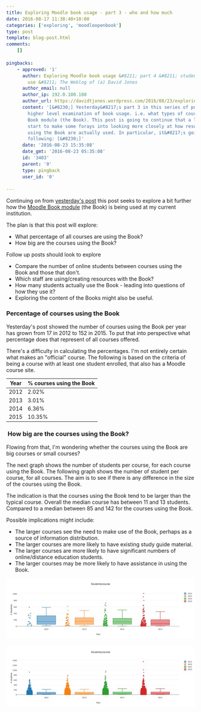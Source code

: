 ```yaml
---
title: Exploring Moodle book usage - part 3 - who and how much
date: 2016-08-17 11:38:40+10:00
categories: ['exploring', 'moodleopenbook']
type: post
template: blog-post.html
comments:
    []
    
pingbacks:
    - approved: '1'
      author: Exploring Moodle book usage &#8211; part 4 &#8211; students and initial
        use &#8211; The Weblog of (a) David Jones
      author_email: null
      author_ip: 192.0.100.180
      author_url: https://davidtjones.wordpress.com/2016/08/23/exploring-moodle-book-usage-part-4-students-and-initial-use/
      content: '[&#8230;] Yesterday&#8217;s part 3 in this series of posts continued the
        higher level examination of book usage. i.e. what types of courses use the Moodle
        Book module (the Book). This post is going to continue that a little and then
        start to make some forays into looking more closely at how resources produced
        using the Book are actually used. In particular, it&#8217;s going to look at the
        following: [&#8230;]'
      date: '2016-08-23 15:35:08'
      date_gmt: '2016-08-23 05:35:08'
      id: '3403'
      parent: '0'
      type: pingback
      user_id: '0'
    
---
```

Continuing on from [yesterday's post](/blog2/2016/08/16/exploring-moodle-book-usage-part-2-overall-use/) this post seeks to explore a bit further how the [Moodle Book module](https://docs.moodle.org/31/en/Book_module) (the Book) is being used at my current institution.

The plan is that this post will explore:

- What percentage of all courses are using the Book?
- How big are the courses using the Book?

Follow up posts should look to explore

- Compare the number of online students between courses using the Book and those that don't.
- Which staff are using/creating resources with the Book?
- How many students actually use the Book - leading into questions of how they use it?
- Exploring the content of the Books might also be useful.

### Percentage of courses using the Book

Yesterday's post showed the number of courses using the Book per year has grown from 17 in 2012 to 152 in 2015. To put that into perspective what percentage does that represent of all courses offered.

There's a difficulty in calculating the percentages. I'm not entirely certain what makes an "official" course. The following is based on the criteria of being a course with at least one student enrolled, that also has a Moodle course site.

| Year | % courses using the Book |
| --- | --- |
| 2012 | 2.02% |
| 2013 | 3.01% |
| 2014 | 6.36% |
| 2015 | 10.35% |

###  How big are the courses using the Book?

Flowing from that, I'm wondering whether the courses using the Book are big courses or small courses?

The next graph shows the number of students per course, for each course using the Book. The following graph shows the number of student per course, for all courses. The aim is to see if there is any difference in the size of the courses using the Book.

The indication is that the courses using the Book tend to be larger than the typical course. Overall the median course has between 11 and 13 students. Compared to a median between 85 and 142 for the courses using the Book.

Possible implications might include:

- The larger courses see the need to make use of the Book, perhaps as a source of information distribution.
- The larger courses are more likely to have existing study guide material.
- The larger courses are more likely to have significant numbers of online/distance education students.
- The larger courses may be more likely to have assistance in using the Book.

[![Students per course using the Book](images/28417783193_1f07dd6118_z.jpg)](https://www.flickr.com/photos/david_jones/28417783193/in/dateposted-public/ "Students per course using the Book")     [![Students per all courses](images/28417783043_f01bf44ce3_z.jpg)](https://www.flickr.com/photos/david_jones/28417783043/in/dateposted-public/ "Students per all courses")